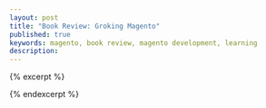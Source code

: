```yaml
---
layout: post
title: "Book Review: Groking Magento"
published: true
keywords: magento, book review, magento development, learning
description:
---	
```


{% excerpt %}

{% endexcerpt %}	